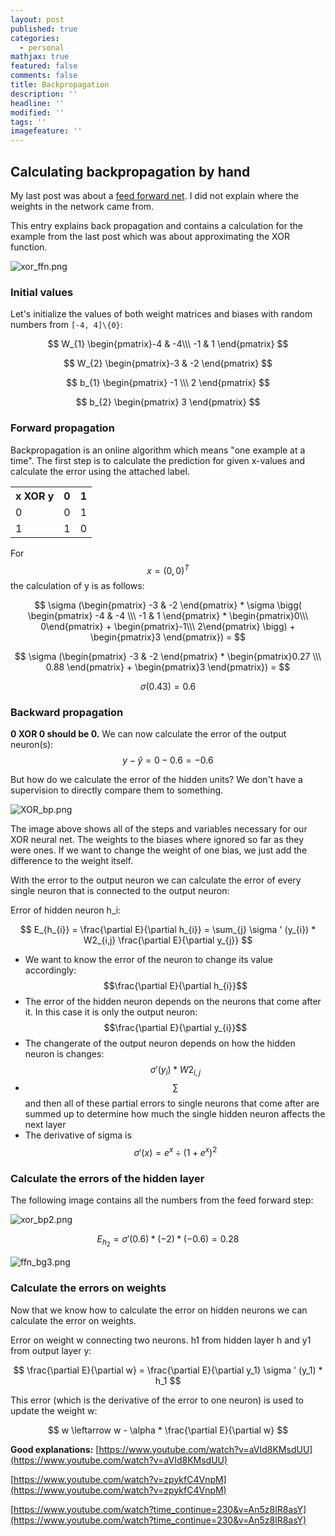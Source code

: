 ```yaml
---
layout: post
published: true
categories:
  - personal
mathjax: true
featured: false
comments: false
title: Backpropagation
description: ''
headline: ''
modified: ''
tags: ''
imagefeature: ''
---
```

## Calculating backpropagation by hand

My last post was about a [feed forward net](http://blog.pollithy.com/personal/calculating-a-feed-forward-net-by-hand). I did not explain where the weights in the network came from.

This entry explains back propagation and contains a calculation for the example from the last post which was about approximating the XOR function.

![xor_ffn.png]({{site.baseurl}}/images/xor_ffn.png)

### Initial values

Let's initialize the values of both weight matrices and biases with random numbers from `[-4, 4]\{0}`:

$$ W_{1} \begin{pmatrix}-4 & -4\\\ -1 & 1 \end{pmatrix} $$

$$ W_{2}  \begin{pmatrix}-3 & -2 \end{pmatrix} $$

$$ b_{1} \begin{pmatrix} -1 \\\ 2 \end{pmatrix} $$

$$ b_{2} \begin{pmatrix} 3 \end{pmatrix} $$

### Forward propagation

Backpropagation is an online algorithm which means "one example at a time". The first step is to calculate the prediction for given x-values and calculate the error using the attached label.

<table><tr><th>x XOR y<br></th><th>0</th><th>1</th></tr><tr><td>0<br></td><td>0</td><td>1<br></td></tr><tr><td>1</td><td>1<br></td><td>0</td></tr></table>

For $$ x = (0, 0)^T $$ the calculation of y is as follows:

$$ \sigma (\begin{pmatrix} -3 & -2 \end{pmatrix} * \sigma \bigg( \begin{pmatrix} -4 & -4 \\\ -1 & 1 \end{pmatrix} * \begin{pmatrix}0\\\ 0\end{pmatrix} + \begin{pmatrix}-1\\\ 2\end{pmatrix} \bigg) + \begin{pmatrix}3 \end{pmatrix}) =  $$

$$ \sigma (\begin{pmatrix} -3 & -2 \end{pmatrix} *  \begin{pmatrix}0.27 \\\ 0.88 \end{pmatrix}  + \begin{pmatrix}3 \end{pmatrix}) =  $$

$$ \sigma ( 0.43 ) = 0.6 $$

### Backward propagation

**0 XOR 0 should be 0.** We can now calculate the error of the output neuron(s): 
$$ y - ŷ = 0 - 0.6 = -0.6 $$

But how do we calculate the error of the hidden units? We don't have a supervision to directly compare them to something.

![XOR_bp.png]({{site.baseurl}}/images/XOR_bp.png)

The image above shows all of the steps and variables necessary for our XOR neural net. The weights to the biases where ignored so far as they were ones. If we want to change the weight of one bias, we just add the difference to the weight itself.

With the error to the output neuron we can calculate the error of every single neuron that is connected to the output neuron:

Error of hidden neuron h_i:

$$ E_{h_{i}} = \frac{\partial E}{\partial h_{i}} = \sum_{j} \sigma ' (y_{i}) * W2_{i,j} \frac{\partial E}{\partial y_{j}} $$

- We want to know the error of the neuron to change its value accordingly: 
$$\frac{\partial E}{\partial h_{i}}$$
- The error of the hidden neuron depends on the neurons that come after it. In this case it is only the output neuron: 
$$\frac{\partial E}{\partial y_{i}}$$
- The changerate of the output neuron depends on how the hidden neuron is changes: 
$$\sigma ' (y_{i}) * W2_{i,j}$$
- $$ \sum $$ and then all of these partial errors to single neurons that come after are summed up to determine how much the single hidden neuron affects the next layer
- The derivative of sigma is $$ \sigma ' (x) = e^x \div (1 + e^x)^2 $$

### Calculate the errors of the hidden layer

The following image contains all the numbers from the feed forward step:

![xor_bp2.png]({{site.baseurl}}/images/xor_bp2.png)

$$ E_{h_{2}} = \sigma ' (0.6) * (-2) * (-0.6) = 0.28 $$

![ffn_bg3.png]({{site.baseurl}}/images/ffn_bg3.png)

### Calculate the errors on weights

Now that we know how to calculate the error on hidden neurons we can calculate the error on weights.

Error on weight w connecting two neurons. h1 from hidden layer h and y1 from output layer y:

$$ \frac{\partial E}{\partial w} = \frac{\partial E}{\partial y_1} \sigma ' (y_1) * h_1 $$

This error (which is the derivative of the error to one neuron) is used to update the weight w:

$$ w \leftarrow w - \alpha * \frac{\partial E}{\partial w} $$





















**Good explanations:**
[https://www.youtube.com/watch?v=aVId8KMsdUU](https://www.youtube.com/watch?v=aVId8KMsdUU)

[https://www.youtube.com/watch?v=zpykfC4VnpM](https://www.youtube.com/watch?v=zpykfC4VnpM)

[https://www.youtube.com/watch?time_continue=230&v=An5z8lR8asY](https://www.youtube.com/watch?time_continue=230&v=An5z8lR8asY)






